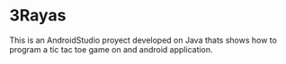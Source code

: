 # 3Rayas
This is an AndroidStudio proyect developed on Java thats shows how to program a tic tac toe game on and android application. 
